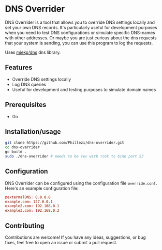 # DNS Overrider

DNS Overrider is a tool that allows you to override DNS settings locally and set your own DNS records. It's particularly useful for development purposes when you need to test DNS configurations or simulate specific DNS-names with other addresses.
Or maybe you are just curious about the dns requests that your system is sending, you can use this program to log the requests.

Uses [miekg/dns](https://github.com/miekg/dns) dns library.

## Features

- Override DNS settings locally
- Log DNS queries
- Useful for development and testing purposes to simulate domain names

## Prerequisites
- Go

## Installation/usage

```bash
git clone https://github.com/Phillezi/dns-overrider.git
cd dns-overrider
go build .
sudo ./dns-overrider # needs to be run with root to bind port 53

```

## Configuration

DNS Overrider can be configured using the configuration file `override.conf`. Here's an example configuration file:

```conf
@externalDNS: 8.8.8.8
example.com: 127.0.0.1
example2.com: 192.168.0.1
example3.com: 192.168.0.2
```

## Contributing

Contributions are welcome! If you have any ideas, suggestions, or bug fixes, feel free to open an issue or submit a pull request.
